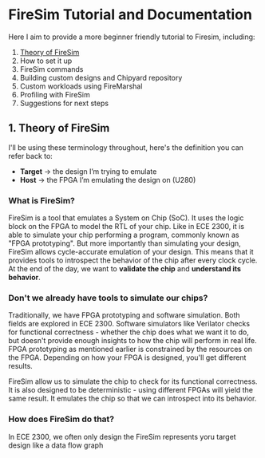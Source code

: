 # FireSim Tutorial and Documentation

Here I aim to provide a more beginner friendly tutorial to Firesim, including:
1. [Theory of FireSim](https://github.com/AnjelicaB/FireSim/blob/main/Docs.md#L12)
2. How to set it up
3. FireSim commands
4. Building custom designs and Chipyard repository
5. Custom workloads using FireMarshal
6. Profiling with FireSim
7. Suggestions for next steps

## 1. Theory of FireSim

I'll be using these terminology throughout, here's the definition you can refer back to: 
- **Target** → the design I’m trying to emulate
- **Host** → the FPGA I’m emulating the design on (U280)

### What is FireSim?

FireSim is a tool that emulates a System on Chip (SoC). It uses the logic block on the FPGA to model the RTL of your chip. Like in ECE 2300, it is able to simulate your chip performing a program, commonly known as "FPGA prototyping". But more importantly than simulating your design, FireSim allows cycle-accurate emulation of your design. This means that it provides tools to introspect the behavior of the chip after every clock cycle. At the end of the day, we want to **validate the chip** and **understand its behavior**.

### Don't we already have tools to simulate our chips?

Traditionally, we have FPGA prototyping and software simulation. Both fields are explored in ECE 2300. Software simulators like Verilator checks for functional correctness - whether the chip does what we want it to do, but doesn't provide enough insights to how the chip will perform in real life. FPGA prototyping as mentioned earlier is constrained by the resources on the FPGA. Depending on how your FPGA is designed, you'll get different results. 

FireSim allow us to simulate the chip to check for its functional correctness. It is also designed to be deterministic - using different FPGAs will yield the same result. It emulates the chip so that we can introspect into its behavior.

### How does FireSim do that?

In ECE 2300, we often only design the 
FireSim represents yoru target design like a data flow graph
